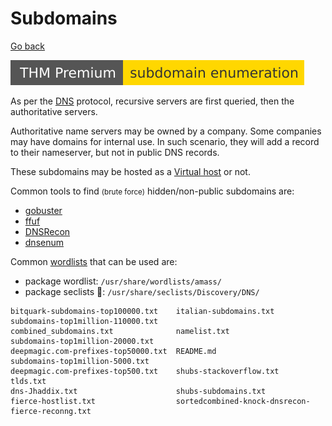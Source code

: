 # Subdomains

[Go back](../index.md)

[![subdomainenumeration](../../../_badges/thmp/subdomainenumeration.svg)](https://tryhackme.com/room/subdomainenumeration)

<div class="row row-cols-md-2"><div>

As per the [DNS](/operating-systems/networking/protocols/dns.md) protocol, recursive servers are first queried, then the authoritative servers.

Authoritative name servers may be owned by a company. Some companies may have domains for internal use. In such scenario, they will add a record to their nameserver, but not in public DNS records.

These subdomains may be hosted as a [Virtual host](vhosts.md) or not.

Common tools to find <small>(brute force)</small> hidden/non-public subdomains are:

* [gobuster](/cybersecurity/red-team/tools/enumeration/web/gobuster.md#subdomains-brute-force)
* [ffuf](/cybersecurity/red-team/tools/enumeration/web/ffuf.md#subdomains-brute-force)
* [DNSRecon](../tools/dnsrecon.md)
* [dnsenum](../tools/dnsenum.md)
</div><div>

Common [wordlists](/cybersecurity/red-team/_knowledge/topics/wordlists.md) that can be used are:

* package wordlist: `/usr/share/wordlists/amass/`
* package seclists 📌: `/usr/share/seclists/Discovery/DNS/`

```            
bitquark-subdomains-top100000.txt    italian-subdomains.txt                            subdomains-top1million-110000.txt
combined_subdomains.txt              namelist.txt                                      subdomains-top1million-20000.txt
deepmagic.com-prefixes-top50000.txt  README.md                                         subdomains-top1million-5000.txt
deepmagic.com-prefixes-top500.txt    shubs-stackoverflow.txt                           tlds.txt
dns-Jhaddix.txt                      shubs-subdomains.txt
fierce-hostlist.txt                  sortedcombined-knock-dnsrecon-fierce-reconng.txt
```
</div></div>
